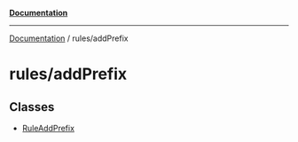 [**Documentation**](https://raw.githubusercontent.com/Christian-Me/obsidian-front-matter-automate/main/doc/README.md)

***

[Documentation](https://raw.githubusercontent.com/Christian-Me/obsidian-front-matter-automate/main/doc/README.md) / rules/addPrefix

# rules/addPrefix

## Classes

- [RuleAddPrefix](https://raw.githubusercontent.com/Christian-Me/obsidian-front-matter-automate/main/doc/rules/addPrefix/classes/RuleAddPrefix.md)
